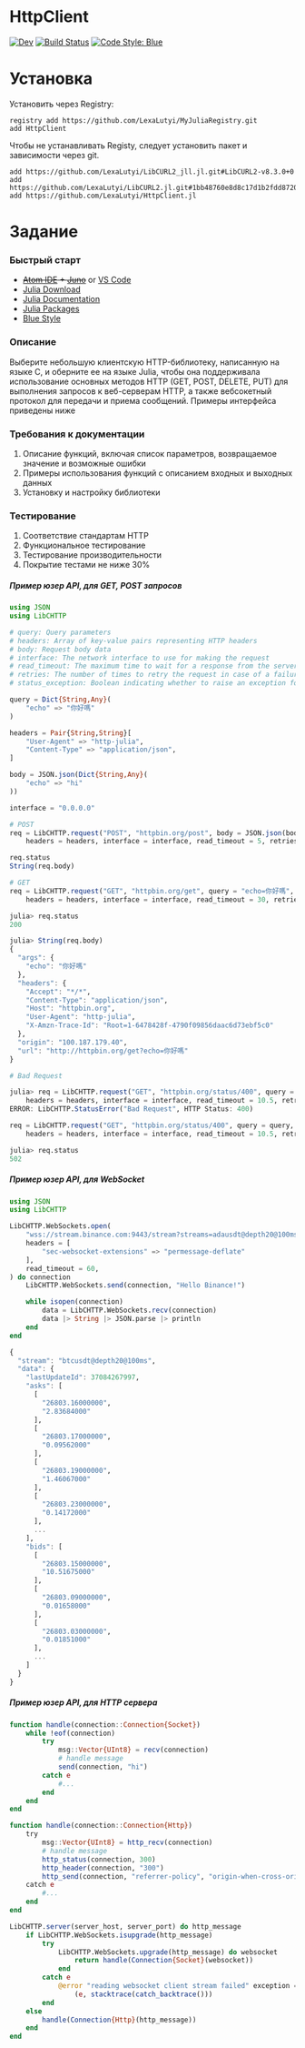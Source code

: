 # HttpClient

<!-- [![Stable](https://img.shields.io/badge/docs-stable-blue.svg)](https://LexaLutyi.github.io/HttpClient.jl/stable/) -->
[![Dev](https://img.shields.io/badge/docs-dev-blue.svg)](https://LexaLutyi.github.io/HttpClient.jl/dev/)
[![Build Status](https://github.com/LexaLutyi/HttpClient.jl/actions/workflows/CI.yml/badge.svg?branch=main)](https://github.com/LexaLutyi/HttpClient.jl/actions/workflows/CI.yml?query=branch%3Amain)
[![Code Style: Blue](https://img.shields.io/badge/code%20style-blue-4495d1.svg)](https://github.com/invenia/BlueStyle)

# Установка
Установить через Registry:
```julia-repl
registry add https://github.com/LexaLutyi/MyJuliaRegistry.git
add HttpClient
```


Чтобы не устанавливать Registy, следует установить пакет и зависимости через git.
```julia-repl
add https://github.com/LexaLutyi/LibCURL2_jll.jl.git#LibCURL2-v8.3.0+0
add https://github.com/LexaLutyi/LibCURL2.jl.git#1bb48760e8d8c17d1b2fdd8720717782b28440ee
add https://github.com/LexaLutyi/HttpClient.jl
```


# Задание
### Быстрый старт

  - ~~[Atom IDE](https://atom.io/) + [Juno](https://junolab.org/)~~ or [VS Code](https://www.julia-vscode.org/)
  - [Julia Download](https://julialang.org/downloads/)
  - [Julia Documentation](https://docs.julialang.org/en/v1/)
  - [Julia Packages](https://juliapackages.com/)
  - [Blue Style](https://github.com/invenia/BlueStyle)

### Описание

Выберите небольшую клиентскую HTTP-библиотеку, написанную на языке C, и оберните ее на языке Julia, чтобы она поддерживала использование основных методов HTTP (GET, POST, DELETE, PUT) для выполнения запросов к веб-серверам HTTP, а также вебсокетный протокол для передачи и приема сообщений. Примеры интерфейса приведены ниже

### Требования к документации

1. Описание функций, включая список параметров, возвращаемое значение и возможные ошибки
2. Примеры использования функций с описанием входных и выходных данных
3. Установку и настройку библиотеки

### Тестирование

1. Соответствие стандартам HTTP
2. Функциональное тестирование
3. Тестирование производительности
4. Покрытие тестами не ниже 30%

##### Пример юзер API, для GET, POST запросов

```julia
using JSON
using LibCHTTP

# query: Query parameters
# headers: Array of key-value pairs representing HTTP headers
# body: Request body data
# interface: The network interface to use for making the request
# read_timeout: The maximum time to wait for a response from the server
# retries: The number of times to retry the request in case of a failure
# status_exception: Boolean indicating whether to raise an exception for non-200 status codes

query = Dict{String,Any}(
    "echo" => "你好嗎"
)

headers = Pair{String,String}[
    "User-Agent" => "http-julia",
    "Content-Type" => "application/json",
]

body = JSON.json(Dict{String,Any}(
    "echo" => "hi"
))

interface = "0.0.0.0"

# POST
req = LibCHTTP.request("POST", "httpbin.org/post", body = JSON.json(body), query = query,
    headers = headers, interface = interface, read_timeout = 5, retries = 10)

req.status
String(req.body)

# GET
req = LibCHTTP.request("GET", "httpbin.org/get", query = "echo=你好嗎",
    headers = headers, interface = interface, read_timeout = 30, retries = 10)

julia> req.status
200

julia> String(req.body)
{
  "args": {
    "echo": "你好嗎"
  },
  "headers": {
    "Accept": "*/*",
    "Content-Type": "application/json",
    "Host": "httpbin.org",
    "User-Agent": "http-julia",
    "X-Amzn-Trace-Id": "Root=1-6478428f-4790f09856daac6d73ebf5c0"
  },
  "origin": "100.187.179.40",
  "url": "http://httpbin.org/get?echo=你好嗎"
}

# Bad Request

julia> req = LibCHTTP.request("GET", "httpbin.org/status/400", query = query,
    headers = headers, interface = interface, read_timeout = 10.5, retries = 10)
ERROR: LibCHTTP.StatusError("Bad Request", HTTP Status: 400)

req = LibCHTTP.request("GET", "httpbin.org/status/400", query = query,
    headers = headers, interface = interface, read_timeout = 10.5, retries = 10, status_exception = false)

julia> req.status
502
```

##### Пример юзер API, для WebSocket

```julia
using JSON
using LibCHTTP

LibCHTTP.WebSockets.open(
    "wss://stream.binance.com:9443/stream?streams=adausdt@depth20@100ms/btcusdt@depth20@100ms",
    headers = [
        "sec-websocket-extensions" => "permessage-deflate"
    ],
    read_timeout = 60,
) do connection
    LibCHTTP.WebSockets.send(connection, "Hello Binance!")

    while isopen(connection)
        data = LibCHTTP.WebSockets.recv(connection)
        data |> String |> JSON.parse |> println
    end
end

{
  "stream": "btcusdt@depth20@100ms",
  "data": {
    "lastUpdateId": 37084267997,
    "asks": [
      [
        "26803.16000000",
        "2.83684000"
      ],
      [
        "26803.17000000",
        "0.09562000"
      ],
      [
        "26803.19000000",
        "1.46067000"
      ],
      [
        "26803.23000000",
        "0.14172000"
      ],
      ...
    ],
    "bids": [
      [
        "26803.15000000",
        "10.51675000"
      ],
      [
        "26803.09000000",
        "0.01658000"
      ],
      [
        "26803.03000000",
        "0.01851000"
      ],
      ...
    ]
  }
}
```

##### Пример юзер API, для HTTP сервера

```julia
function handle(connection::Connection{Socket})
    while !eof(connection)
        try
            msg::Vector{UInt8} = recv(connection)
            # handle message
            send(connection, "hi")
        catch e
            #...
        end
    end
end

function handle(connection::Connection{Http})
    try
        msg::Vector{UInt8} = http_recv(connection)
        # handle message
        http_status(connection, 300)
        http_header(connection, "300")
        http_send(connection, "referrer-policy", "origin-when-cross-origin")
    catch e
        #...
    end
end

LibCHTTP.server(server_host, server_port) do http_message
    if LibCHTTP.WebSockets.isupgrade(http_message)
        try
            LibCHTTP.WebSockets.upgrade(http_message) do websocket
                return handle(Connection{Socket}(websocket))
            end
        catch e
            @error "reading websocket client stream failed" exception =
                (e, stacktrace(catch_backtrace()))
        end
    else
        handle(Connection{Http}(http_message))
    end
end
```
